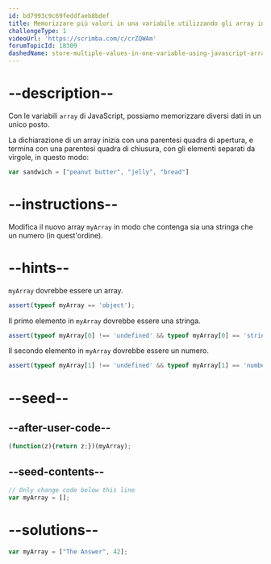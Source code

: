 ```yaml
---
id: bd7993c9c69feddfaeb8bdef
title: Memorizzare più valori in una variabile utilizzando gli array in JavaScript
challengeType: 1
videoUrl: 'https://scrimba.com/c/crZQWAm'
forumTopicId: 18309
dashedName: store-multiple-values-in-one-variable-using-javascript-arrays
---
```


# --description--

Con le variabili `array` di JavaScript, possiamo memorizzare diversi dati in un unico posto.

La dichiarazione di un array inizia con una parentesi quadra di apertura, e termina con una parentesi quadra di chiusura, con gli elementi separati da virgole, in questo modo:

```js
var sandwich = ["peanut butter", "jelly", "bread"]
```

# --instructions--

Modifica il nuovo array `myArray` in modo che contenga sia una stringa che un numero (in quest'ordine).

# --hints--

`myArray` dovrebbe essere un array.

```js
assert(typeof myArray == 'object');
```

Il primo elemento in `myArray` dovrebbe essere una stringa.

```js
assert(typeof myArray[0] !== 'undefined' && typeof myArray[0] == 'string');
```

Il secondo elemento in `myArray` dovrebbe essere un numero.

```js
assert(typeof myArray[1] !== 'undefined' && typeof myArray[1] == 'number');
```

# --seed--

## --after-user-code--

```js
(function(z){return z;})(myArray);
```

## --seed-contents--

```js
// Only change code below this line
var myArray = [];
```

# --solutions--

```js
var myArray = ["The Answer", 42];
```
